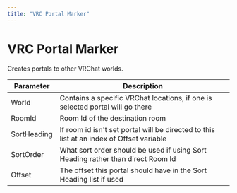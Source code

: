 ```yaml
---
title: "VRC Portal Marker"
---
```


# VRC Portal Marker

Creates portals to other VRChat worlds.

| Parameter   | Description                                                                              |
| ----------- | ---------------------------------------------------------------------------------------- |
| World       | Contains a specific VRChat locations, if one is selected portal will go there            |
| RoomId      | Room Id of the destination room                                                          |
| SortHeading | If room id isn't set portal will be directed to this list at an index of Offset variable |
| SortOrder   | What sort order should be used if using Sort Heading rather than direct Room Id          |
| Offset      | The offset this portal should have in the Sort Heading list if used                      |
